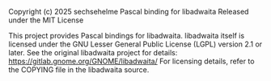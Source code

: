Copyright (c) 2025 sechsehelme
Pascal binding for libadwaita
Released under the MIT License

This project provides Pascal bindings for libadwaita.
libadwaita itself is licensed under the GNU Lesser General Public License (LGPL) version 2.1 or later.
See the original libadwaita project for details: https://gitlab.gnome.org/GNOME/libadwaita/
For licensing details, refer to the COPYING file in the libadwaita source.
